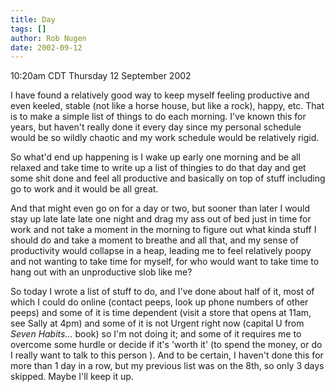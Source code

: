 ```yaml
---
title: Day
tags: []
author: Rob Nugen
date: 2002-09-12
---
```


<p class=date>10:20am CDT Thursday 12 September 2002</p>

<p>I have found a relatively good way to keep myself feeling
productive and even keeled, stable (not like a horse house, but like a
rock), happy, etc.  That is to make a simple list of things to do each
morning.  I've known this for years, but haven't really done it every
day since my personal schedule would be so wildly chaotic and my work
schedule would be relatively rigid.</p>

<p>So what'd end up happening is I wake up early one morning and be
all relaxed and take time to write up a list of thingies to do that
day and get some shit done and feel all productive and basically on
top of stuff including go to work and it would be all great.</p>

<p>And that might even go on for a day or two, but sooner than later I
would stay up late late late one night and drag my ass out of bed just
in time for work and not take a moment in the morning to figure out
what kinda stuff I should do and take a moment to breathe and all
that, and my sense of productivity would collapse in a heap, leading
me to feel relatively poopy and not wanting to take time for myself,
for who would want to take time to hang out with an unproductive slob
like me?</p>

<p>So today I wrote a list of stuff to do, and I've done about half of
it, most of which I could do online (contact peeps, look up phone
numbers of other peeps) and some of it is time dependent (visit a
store that opens at 11am, see Sally at 4pm) and some of it is not
Urgent right now (capital U from <em>Seven Habits...</em> book) so I'm
not doing it; and some of it requires me to overcome some hurdle or
decide if it's 'worth it' (to spend the money, or do I really want to
talk to this person <! Madeline, which I do, but I am giving priority
to Sally>).  And to be certain, I haven't done this for more than 1
day in a row, but my previous list was on the 8th, so only 3 days
skipped.  Maybe I'll keep it up.</p>

